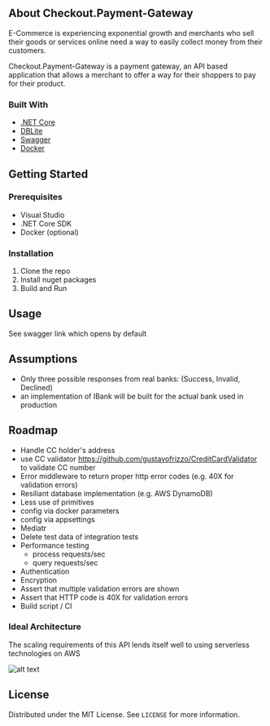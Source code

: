 <!-- ABOUT THE PROJECT -->
## About Checkout.Payment-Gateway

E-Commerce is experiencing exponential growth and merchants who sell their goods or services online need a way to easily collect money from their customers.

Checkout.Payment-Gateway is a payment gateway, an API based application that allows a merchant to offer a way for their shoppers to pay for their product.

### Built With

* [.NET Core](https://google.com)
* [DBLite](https://google.com)
* [Swagger](https://google.com)
* [Docker](https://google.com)


<!-- GETTING STARTED -->
## Getting Started

### Prerequisites

* Visual Studio
* .NET Core SDK
* Docker (optional)

### Installation

1. Clone the repo
2. Install nuget packages
3. Build and Run

## Usage

See swagger link which opens by default

## Assumptions

- Only three possible responses from real banks: (Success, Invalid, Declined)
- an implementation of IBank will be built for the actual bank used in production

## Roadmap

* Handle CC holder's address
* use CC validator https://github.com/gustavofrizzo/CreditCardValidator to validate CC number
* Error middleware to return proper http error codes (e.g. 40X for validation errors)
* Resiliant database implementation (e.g. AWS DynamoDB)
* Less use of primitives
* config via docker parameters
* config via appsettings
* Mediatr
* Delete test data of integration tests
* Performance testing
  * process requests/sec
  * query requests/sec
* Authentication 
* Encryption
* Assert that multiple validation errors are shown 
* Assert that HTTP code is 40X for validation errors 
* Build script / CI

### Ideal Architecture

The scaling requirements of this API lends itself well to using serverless technologies on AWS

![alt text](https://miro.medium.com/max/1220/1*VfuuRdNeVHEFnl8sdctpjg.png)

## License

Distributed under the MIT License. See `LICENSE` for more information.

